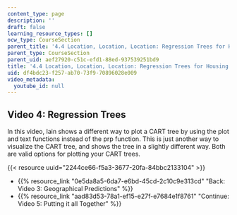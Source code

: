 ```yaml
---
content_type: page
description: ''
draft: false
learning_resource_types: []
ocw_type: CourseSection
parent_title: '4.4 Location, Location, Location: Regression Trees for Housing Data  (Recitation)'
parent_type: CourseSection
parent_uid: aef27920-c51c-efd1-88ed-937539251bd9
title: '4.4 Location, Location, Location: Regression Trees for Housing Data  (Recitation)'
uid: df4bdc23-f257-ab70-73f9-70896028e009
video_metadata:
  youtube_id: null
---
```

## Video 4: Regression Trees

In this video, Iain shows a different way to plot a CART tree by using the plot and text functions instead of the prp function. This is just another way to visualize the CART tree, and shows the tree in a slightly different way. Both are valid options for plotting your CART trees.

{{< resource uuid="2244ce66-f5a3-3677-20fa-84bbc2133104" >}}

- {{% resource_link "0e5da8a5-6da7-e6bd-45cd-2c10c9e313cd" "Back: Video 3: Geographical Predictions" %}}
- {{% resource_link "aad83d53-78a1-ef15-e27f-e7684e1f8761" "Continue: Video 5: Putting it all Together" %}}